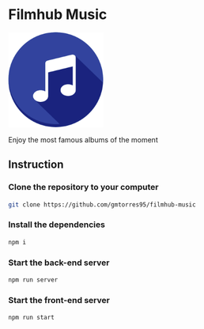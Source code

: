 # Filmhub Music

<img src="https://github.com/gmtorres95/filmhub-music/blob/main/public/favicon.png" height="192px" />

Enjoy the most famous albums of the moment  

## Instruction

### Clone the repository to your computer

```bash
git clone https://github.com/gmtorres95/filmhub-music
```

### Install the dependencies

```bash
npm i
```

### Start the back-end server

```bash
npm run server
```

### Start the front-end server

```bash
npm run start
```
